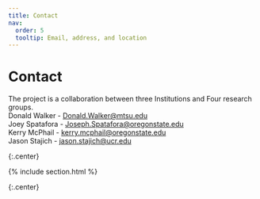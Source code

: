 ```yaml
---
title: Contact
nav:
  order: 5
  tooltip: Email, address, and location
---
```


# <i class="fas fa-envelope"></i>Contact

The project is a collaboration between three Institutions and Four research groups.
<br>
Donald Walker - Donald.Walker@mtsu.edu
<br>
Joey Spatafora - Joseph.Spatafora@oregonstate.edu
<br>
Kerry McPhail - kerry.mcphail@oregonstate.edu
<br>
Jason Stajich - jason.stajich@ucr.edu

{:.center}

{% include section.html %}

{:.center}
